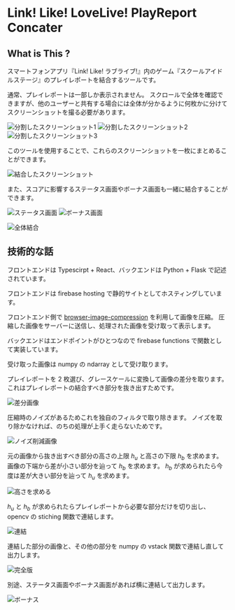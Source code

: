 # Link! Like! LoveLive! PlayReport Concater

## What is This ?
スマートフォンアプリ『Link! Like! ラブライブ!』内のゲーム『スクールアイドルステージ』のプレイレポートを結合するツールです。

通常、プレイレポートは一部しか表示されません。
スクロールで全体を確認できますが、他のユーザーと共有する場合には全体が分かるように何枚かに分けてスクリーンショットを撮る必要があります。

![分割したスクリーンショット1]("./img/playreport_split_01.png")
![分割したスクリーンショット2]("./img/playreport_split_02.png")
![分割したスクリーンショット3]("./img/playreport_split_03.png")

このツールを使用することで、これらのスクリーンショットを一枚にまとめることができます。

![結合したスクリーンショット]("./img/playreport_concat.png")

また、スコアに影響するステータス画面やボーナス画面も一緒に結合することができます。

![ステータス画面]("./img/stats.png")
![ボーナス画面]("./img/bonus.png")

![全体結合]("./img/playreport_all_concat.png")

## 技術的な話

フロントエンドは Typescirpt + React、バックエンドは Python + Flask で記述されています。

フロントエンドは firebase hosting で静的サイトとしてホスティングしています。

フロントエンド側で [browser-image-compression](https://www.npmjs.com/package/browser-image-compression) を利用して画像を圧縮。
圧縮した画像をサーバーに送信し、処理された画像を受け取って表示します。

バックエンドはエンドポイントがひとつなので firebase functions で関数として実装しています。

受け取った画像は numpy の ndarray として受け取ります。

プレイレポートを 2 枚選び、グレースケールに変換して画像の差分を取ります。
これはプレイレポートの結合すべき部分を抜き出すためです。

![差分画像](./img/diff.png)

圧縮時のノイズがあるためこれを独自のフィルタで取り除きます。
ノイズを取り除かなければ、のちの処理が上手く走らないためです。

![ノイズ削減画像](./img/noise_filttered.png)

元の画像から抜き出すべき部分の高さの上限 $h_u$ と高さの下限 $h_b$ を求めます。
画像の下端から差が小さい部分を辿って $h_b$ を求めます。
$h_b$ が求められたら今度は差が大きい部分を辿って $h_u$ を求めます。 

![高さを求める](./img/cul_h.png)

$h_u$ と $h_b$ が求められたらプレイレポートから必要な部分だけを切り出し、opencv の stiching 関数で連結します。

![連結](./img/stitched.png)

連結した部分の画像と、その他の部分を numpy の vstack 関数で連結し直して出力します。

![完全版](./img/concat.png)

別途、ステータス画面やボーナス画面があれば横に連結して出力します。

![ボーナス](./img/with_bonus.png)

